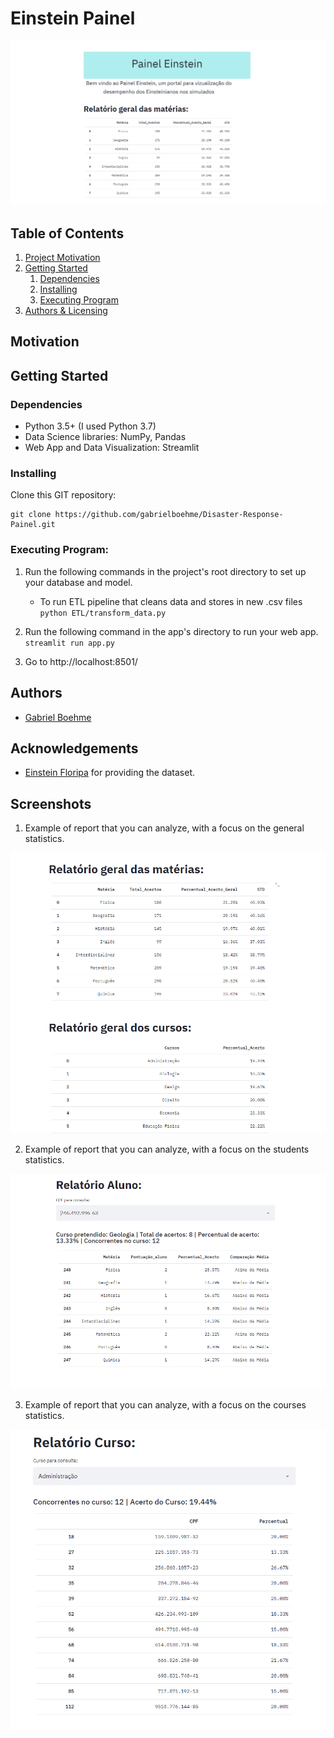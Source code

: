 # Einstein Painel

![Intro Pic](Images/Painel.png)

## Table of Contents
1. [Project Motivation](#Motivation)
2. [Getting Started](#getting_started)
	1. [Dependencies](#dependencies)
	2. [Installing](#installing)
	3. [Executing Program](#executing)
3. [Authors & Licensing](#authors)

<a name="Motivation"></a>
## Motivation

 
<a name="getting_started"></a>
## Getting Started

<a name="dependencies"></a>
### Dependencies
* Python 3.5+ (I used Python 3.7)
* Data Science libraries: NumPy, Pandas
* Web App and Data Visualization: Streamlit

<a name="installing"></a>
### Installing
Clone this GIT repository:
```
git clone https://github.com/gabrielboehme/Disaster-Response-Painel.git
```
<a name="executing"></a>
### Executing Program:
1. Run the following commands in the project's root directory to set up your database and model.

    - To run ETL pipeline that cleans data and stores in new .csv files
        `python ETL/transform_data.py`

2. Run the following command in the app's directory to run your web app.
    `streamlit run app.py`

3. Go to http://localhost:8501/

<a name="Author"></a>
## Authors

* [Gabriel Boehme](https://github.com/gabrielboehme/)

<a name="acknowledgement "></a>
## Acknowledgements

* [Einstein Floripa](https://einsteinfloripa.com.br/) for providing the dataset.


<a name="screenshots"></a>
## Screenshots

1. Example of report that you can analyze, with a focus on the general statistics.

![Main report](Images/Main_report.png)


2. Example of report that you can analyze, with a focus on the students statistics.

![Studens Statistics](Images/Student_report.png)


3. Example of report that you can analyze, with a focus on the courses statistics.

![Courses Statistics](Images/Course_report.png)
